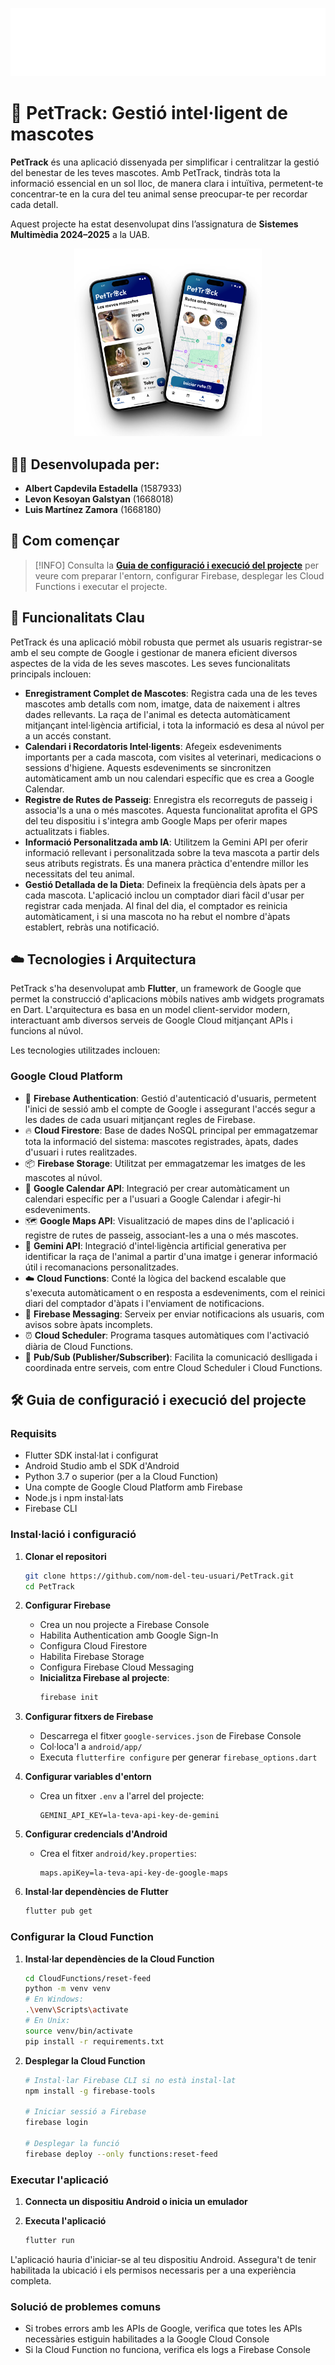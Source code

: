 ![PetTrack Banner](./assets/images/logo.png)

# 🐾 PetTrack: Gestió intel·ligent de mascotes

**PetTrack** és una aplicació dissenyada per simplificar i centralitzar la gestió del benestar de les teves mascotes. Amb PetTrack, tindràs tota la informació essencial en un sol lloc, de manera clara i intuïtiva, permetent-te concentrar-te en la cura del teu animal sense preocupar-te per recordar cada detall.

Aquest projecte ha estat desenvolupat dins l’assignatura de **Sistemes Multimèdia 2024–2025** a la UAB.
<p align="center">
  <img src="./assets/images/screenshots.png" alt="Captures de PetTrack" width="300"/>
</p>

## 👨‍💻 Desenvolupada per:

* **Albert Capdevila Estadella** (1587933)
* **Levon Kesoyan Galstyan** (1668018)
* **Luis Martínez Zamora** (1668180)

## 🚀 Com començar

> \[!INFO]
> Consulta la [**Guia de configuració i execució del projecte**](#-guia-de-configuració-i-execució-del-projecte) per veure com preparar l'entorn, configurar Firebase, desplegar les Cloud Functions i executar el projecte.

## 📱 Funcionalitats Clau

PetTrack és una aplicació mòbil robusta que permet als usuaris registrar-se amb el seu compte de Google i gestionar de manera eficient diversos aspectes de la vida de les seves mascotes. Les seves funcionalitats principals inclouen:

* **Enregistrament Complet de Mascotes**: Registra cada una de les teves mascotes amb detalls com nom, imatge, data de naixement i altres dades rellevants. La raça de l'animal es detecta automàticament mitjançant intel·ligència artificial, i tota la informació es desa al núvol per a un accés constant.
* **Calendari i Recordatoris Intel·ligents**: Afegeix esdeveniments importants per a cada mascota, com visites al veterinari, medicacions o sessions d'higiene. Aquests esdeveniments se sincronitzen automàticament amb un nou calendari específic que es crea a Google Calendar.
* **Registre de Rutes de Passeig**: Enregistra els recorreguts de passeig i associa'ls a una o més mascotes. Aquesta funcionalitat aprofita el GPS del teu dispositiu i s'integra amb Google Maps per oferir mapes actualitzats i fiables.
* **Informació Personalitzada amb IA**: Utilitzem la Gemini API per oferir informació rellevant i personalitzada sobre la teva mascota a partir dels seus atributs registrats. És una manera pràctica d'entendre millor les necessitats del teu animal.
* **Gestió Detallada de la Dieta**: Defineix la freqüència dels àpats per a cada mascota. L'aplicació inclou un comptador diari fàcil d'usar per registrar cada menjada. Al final del dia, el comptador es reinicia automàticament, i si una mascota no ha rebut el nombre d'àpats establert, rebràs una notificació.

## ☁️ Tecnologies i Arquitectura

PetTrack s'ha desenvolupat amb **Flutter**, un framework de Google que permet la construcció d'aplicacions mòbils natives amb widgets programats en Dart. L'arquitectura es basa en un model client-servidor modern, interactuant amb diversos serveis de Google Cloud mitjançant APIs i funcions al núvol.

Les tecnologies utilitzades inclouen:

### Google Cloud Platform
* 🔐 **Firebase Authentication**: Gestió d'autenticació d'usuaris, permetent l'inici de sessió amb el compte de Google i assegurant l'accés segur a les dades de cada usuari mitjançant regles de Firebase.
* 🔥 **Cloud Firestore**: Base de dades NoSQL principal per emmagatzemar tota la informació del sistema: mascotes registrades, àpats, dades d'usuari i rutes realitzades.
* 📦 **Firebase Storage**: Utilitzat per emmagatzemar les imatges de les mascotes al núvol.
* 📆 **Google Calendar API**: Integració per crear automàticament un calendari específic per a l'usuari a Google Calendar i afegir-hi esdeveniments.
* 🗺️ **Google Maps API**: Visualització de mapes dins de l'aplicació i registre de rutes de passeig, associant-les a una o més mascotes.
* 🧠 **Gemini API**: Integració d'intel·ligència artificial generativa per identificar la raça de l'animal a partir d'una imatge i generar informació útil i recomanacions personalitzades.
* ☁️ **Cloud Functions**: Conté la lògica del backend escalable que s'executa automàticament o en resposta a esdeveniments, com el reinici diari del comptador d'àpats i l'enviament de notificacions.
* 🔔 **Firebase Messaging**: Serveix per enviar notificacions als usuaris, com avisos sobre àpats incomplets.
* ⏰ **Cloud Scheduler**: Programa tasques automàtiques com l'activació diària de Cloud Functions.
* 🔄 **Pub/Sub (Publisher/Subscriber)**: Facilita la comunicació deslligada i coordinada entre serveis, com entre Cloud Scheduler i Cloud Functions.

## 🛠️ Guia de configuració i execució del projecte

### Requisits
- Flutter SDK instal·lat i configurat
- Android Studio amb el SDK d'Android
- Python 3.7 o superior (per a la Cloud Function)
- Una compte de Google Cloud Platform amb Firebase
- Node.js i npm instal·lats
- Firebase CLI

### Instal·lació i configuració

1. **Clonar el repositori**
   ```bash
   git clone https://github.com/nom-del-teu-usuari/PetTrack.git
   cd PetTrack
   ```

2. **Configurar Firebase**
   - Crea un nou projecte a Firebase Console
   - Habilita Authentication amb Google Sign-In
   - Configura Cloud Firestore
   - Habilita Firebase Storage
   - Configura Firebase Cloud Messaging
   - **Inicialitza Firebase al projecte**:
     ```bash
     firebase init
     ```

3. **Configurar fitxers de Firebase**
   - Descarrega el fitxer `google-services.json` de Firebase Console
   - Col·loca'l a `android/app/`
   - Executa `flutterfire configure` per generar `firebase_options.dart`

4. **Configurar variables d'entorn**
   - Crea un fitxer `.env` a l'arrel del projecte:
     ```
     GEMINI_API_KEY=la-teva-api-key-de-gemini
     ```

5. **Configurar credencials d'Android**
   - Crea el fitxer `android/key.properties`:
     ```
     maps.apiKey=la-teva-api-key-de-google-maps
     ```

6. **Instal·lar dependències de Flutter**
   ```bash
   flutter pub get
   ```

### Configurar la Cloud Function

1. **Instal·lar dependències de la Cloud Function**
   ```bash
   cd CloudFunctions/reset-feed
   python -m venv venv
   # En Windows:
   .\venv\Scripts\activate
   # En Unix:
   source venv/bin/activate
   pip install -r requirements.txt
   ```

2. **Desplegar la Cloud Function**
   ```bash
   # Instal·lar Firebase CLI si no està instal·lat
   npm install -g firebase-tools
   
   # Iniciar sessió a Firebase
   firebase login
   
   # Desplegar la funció
   firebase deploy --only functions:reset-feed
   ```

### Executar l'aplicació

1. **Connecta un dispositiu Android o inicia un emulador**

2. **Executa l'aplicació**
   ```bash
   flutter run
   ```

L'aplicació hauria d'iniciar-se al teu dispositiu Android. Assegura't de tenir habilitada la ubicació i els permisos necessaris per a una experiència completa.

### Solució de problemes comuns

- Si trobes errors amb les APIs de Google, verifica que totes les APIs necessàries estiguin habilitades a la Google Cloud Console
- Si la Cloud Function no funciona, verifica els logs a Firebase Console



